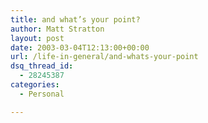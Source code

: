```yaml
---
title: and what’s your point?
author: Matt Stratton
layout: post
date: 2003-03-04T12:13:00+00:00
url: /life-in-general/and-whats-your-point
dsq_thread_id:
  - 28245387
categories:
  - Personal

---
```

